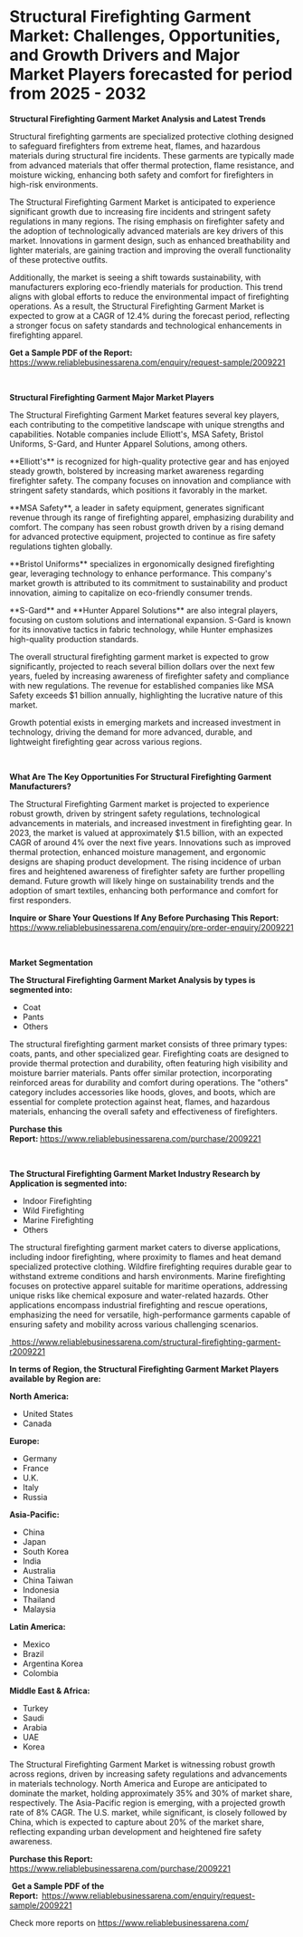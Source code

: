 <p><h1>Structural Firefighting Garment Market: Challenges, Opportunities, and Growth Drivers and Major Market Players forecasted for period from 2025 - 2032</h1></p><p><strong>Structural Firefighting Garment Market Analysis and Latest Trends</strong></p>
<p><p>Structural firefighting garments are specialized protective clothing designed to safeguard firefighters from extreme heat, flames, and hazardous materials during structural fire incidents. These garments are typically made from advanced materials that offer thermal protection, flame resistance, and moisture wicking, enhancing both safety and comfort for firefighters in high-risk environments.</p><p>The Structural Firefighting Garment Market is anticipated to experience significant growth due to increasing fire incidents and stringent safety regulations in many regions. The rising emphasis on firefighter safety and the adoption of technologically advanced materials are key drivers of this market. Innovations in garment design, such as enhanced breathability and lighter materials, are gaining traction and improving the overall functionality of these protective outfits.</p><p>Additionally, the market is seeing a shift towards sustainability, with manufacturers exploring eco-friendly materials for production. This trend aligns with global efforts to reduce the environmental impact of firefighting operations. As a result, the Structural Firefighting Garment Market is expected to grow at a CAGR of 12.4% during the forecast period, reflecting a stronger focus on safety standards and technological enhancements in firefighting apparel.</p></p>
<p><strong>Get a Sample PDF of the Report:&nbsp;</strong> <a href="https://www.reliablebusinessarena.com/enquiry/request-sample/2009221?utm_campaign=2262&utm_medium=2&utm_source=Github&utm_content=ia&utm_term=10022025&utm_id=structural-firefighting-garment">https://www.reliablebusinessarena.com/enquiry/request-sample/2009221</a></p>
<p>&nbsp;</p>
<p><strong>Structural Firefighting Garment Major Market Players</strong></p>
<p><p>The Structural Firefighting Garment Market features several key players, each contributing to the competitive landscape with unique strengths and capabilities. Notable companies include Elliott's, MSA Safety, Bristol Uniforms, S-Gard, and Hunter Apparel Solutions, among others.</p><p>**Elliott's** is recognized for high-quality protective gear and has enjoyed steady growth, bolstered by increasing market awareness regarding firefighter safety. The company focuses on innovation and compliance with stringent safety standards, which positions it favorably in the market.</p><p>**MSA Safety**, a leader in safety equipment, generates significant revenue through its range of firefighting apparel, emphasizing durability and comfort. The company has seen robust growth driven by a rising demand for advanced protective equipment, projected to continue as fire safety regulations tighten globally.</p><p>**Bristol Uniforms** specializes in ergonomically designed firefighting gear, leveraging technology to enhance performance. This company's market growth is attributed to its commitment to sustainability and product innovation, aiming to capitalize on eco-friendly consumer trends.</p><p>**S-Gard** and **Hunter Apparel Solutions** are also integral players, focusing on custom solutions and international expansion. S-Gard is known for its innovative tactics in fabric technology, while Hunter emphasizes high-quality production standards.</p><p>The overall structural firefighting garment market is expected to grow significantly, projected to reach several billion dollars over the next few years, fueled by increasing awareness of firefighter safety and compliance with new regulations. The revenue for established companies like MSA Safety exceeds $1 billion annually, highlighting the lucrative nature of this market. </p><p>Growth potential exists in emerging markets and increased investment in technology, driving the demand for more advanced, durable, and lightweight firefighting gear across various regions.</p></p>
<p>&nbsp;</p>
<p><strong>What Are The Key Opportunities For Structural Firefighting Garment Manufacturers?</strong></p>
<p><p>The Structural Firefighting Garment market is projected to experience robust growth, driven by stringent safety regulations, technological advancements in materials, and increased investment in firefighting gear. In 2023, the market is valued at approximately $1.5 billion, with an expected CAGR of around 4% over the next five years. Innovations such as improved thermal protection, enhanced moisture management, and ergonomic designs are shaping product development. The rising incidence of urban fires and heightened awareness of firefighter safety are further propelling demand. Future growth will likely hinge on sustainability trends and the adoption of smart textiles, enhancing both performance and comfort for first responders.</p></p>
<p><strong>Inquire or Share Your Questions If Any Before Purchasing This Report:</strong> <a href="https://www.reliablebusinessarena.com/enquiry/pre-order-enquiry/2009221?utm_campaign=2262&utm_medium=2&utm_source=Github&utm_content=ia&utm_term=10022025&utm_id=structural-firefighting-garment">https://www.reliablebusinessarena.com/enquiry/pre-order-enquiry/2009221</a></p>
<p>&nbsp;</p>
<p><strong>Market Segmentation</strong></p>
<p><strong>The Structural Firefighting Garment Market Analysis by types is segmented into:</strong></p>
<p><ul><li>Coat</li><li>Pants</li><li>Others</li></ul></p>
<p><p>The structural firefighting garment market consists of three primary types: coats, pants, and other specialized gear. Firefighting coats are designed to provide thermal protection and durability, often featuring high visibility and moisture barrier materials. Pants offer similar protection, incorporating reinforced areas for durability and comfort during operations. The "others" category includes accessories like hoods, gloves, and boots, which are essential for complete protection against heat, flames, and hazardous materials, enhancing the overall safety and effectiveness of firefighters.</p></p>
<p><strong>Purchase this Report:&nbsp;</strong><a href="https://www.reliablebusinessarena.com/purchase/2009221?utm_campaign=2262&utm_medium=2&utm_source=Github&utm_content=ia&utm_term=10022025&utm_id=structural-firefighting-garment">https://www.reliablebusinessarena.com/purchase/2009221</a></p>
<p>&nbsp;</p>
<p><strong>The Structural Firefighting Garment Market Industry Research by Application is segmented into:</strong></p>
<p><ul><li>Indoor Firefighting</li><li>Wild Firefighting</li><li>Marine Firefighting</li><li>Others</li></ul></p>
<p><p>The structural firefighting garment market caters to diverse applications, including indoor firefighting, where proximity to flames and heat demand specialized protective clothing. Wildfire firefighting requires durable gear to withstand extreme conditions and harsh environments. Marine firefighting focuses on protective apparel suitable for maritime operations, addressing unique risks like chemical exposure and water-related hazards. Other applications encompass industrial firefighting and rescue operations, emphasizing the need for versatile, high-performance garments capable of ensuring safety and mobility across various challenging scenarios.</p></p>
<p><a href="https://www.reliablebusinessarena.com/structural-firefighting-garment-r2009221?utm_campaign=2262&utm_medium=2&utm_source=Github&utm_content=ia&utm_term=10022025&utm_id=structural-firefighting-garment">&nbsp;https://www.reliablebusinessarena.com/structural-firefighting-garment-r2009221</a></p>
<p><strong>In terms of Region, the Structural Firefighting Garment Market Players available by Region are:</strong></p>
<p>
    <p> <strong> North America: </strong>
        <ul>
            <li>United States</li>
            <li>Canada</li>
        </ul>
        </p> 
    <p> <strong> Europe: </strong>
        <ul>
            <li>Germany</li>
            <li>France</li>
            <li>U.K.</li>
            <li>Italy</li>
            <li>Russia</li>
        </ul>
        </p> 
    <p> <strong> Asia-Pacific: </strong>
        <ul>
            <li>China</li>
            <li>Japan</li>
            <li>South Korea</li>
            <li>India</li>
            <li>Australia</li>
            <li>China Taiwan</li>
            <li>Indonesia</li>
            <li>Thailand</li>
            <li>Malaysia</li>
        </ul>
        </p> 
    <p> <strong> Latin America: </strong>
        <ul>
            <li>Mexico</li>
            <li>Brazil</li>
            <li>Argentina Korea</li>
            <li>Colombia</li>
        </ul>
        </p> 
    <p> <strong> Middle East & Africa: </strong>
        <ul>
            <li>Turkey</li>
            <li>Saudi</li>
            <li>Arabia</li>
            <li>UAE</li>
            <li>Korea</li>
        </ul>
    </p>
    </p>
<p><p>The Structural Firefighting Garment Market is witnessing robust growth across regions, driven by increasing safety regulations and advancements in materials technology. North America and Europe are anticipated to dominate the market, holding approximately 35% and 30% of market share, respectively. The Asia-Pacific region is emerging, with a projected growth rate of 8% CAGR. The U.S. market, while significant, is closely followed by China, which is expected to capture about 20% of the market share, reflecting expanding urban development and heightened fire safety awareness.</p></p>
<p><strong>Purchase this Report: </strong><a href="https://www.reliablebusinessarena.com/purchase/2009221?utm_campaign=2262&utm_medium=2&utm_source=Github&utm_content=ia&utm_term=10022025&utm_id=structural-firefighting-garment">https://www.reliablebusinessarena.com/purchase/2009221</a></p>
<p>&nbsp;<strong>Get a Sample PDF of the Report:&nbsp;&nbsp;</strong><a href="https://www.reliablebusinessarena.com/enquiry/request-sample/2009221?utm_campaign=2262&utm_medium=2&utm_source=Github&utm_content=ia&utm_term=10022025&utm_id=structural-firefighting-garment">https://www.reliablebusinessarena.com/enquiry/request-sample/2009221</a></p>
<p><strong></strong></p>
<p>Check more reports on <a href="https://www.reliablebusinessarena.com/?utm_campaign=2262&utm_medium=2&utm_source=Github&utm_content=ia&utm_term=10022025&utm_id=structural-firefighting-garment">https://www.reliablebusinessarena.com/</a></p>